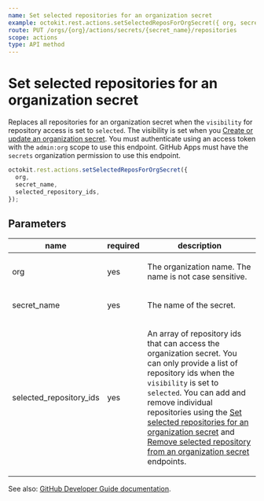 ```yaml
---
name: Set selected repositories for an organization secret
example: octokit.rest.actions.setSelectedReposForOrgSecret({ org, secret_name, selected_repository_ids })
route: PUT /orgs/{org}/actions/secrets/{secret_name}/repositories
scope: actions
type: API method
---
```


# Set selected repositories for an organization secret

Replaces all repositories for an organization secret when the `visibility` for repository access is set to `selected`. The visibility is set when you [Create or update an organization secret](https://docs.github.com/enterprise-cloud@latest//rest/reference/actions#create-or-update-an-organization-secret). You must authenticate using an access token with the `admin:org` scope to use this endpoint. GitHub Apps must have the `secrets` organization permission to use this endpoint.

```js
octokit.rest.actions.setSelectedReposForOrgSecret({
  org,
  secret_name,
  selected_repository_ids,
});
```

## Parameters

<table>
  <thead>
    <tr>
      <th>name</th>
      <th>required</th>
      <th>description</th>
    </tr>
  </thead>
  <tbody>
    <tr><td>org</td><td>yes</td><td>

The organization name. The name is not case sensitive.

</td></tr>
<tr><td>secret_name</td><td>yes</td><td>

The name of the secret.

</td></tr>
<tr><td>selected_repository_ids</td><td>yes</td><td>

An array of repository ids that can access the organization secret. You can only provide a list of repository ids when the `visibility` is set to `selected`. You can add and remove individual repositories using the [Set selected repositories for an organization secret](https://docs.github.com/enterprise-cloud@latest//rest/reference/actions#set-selected-repositories-for-an-organization-secret) and [Remove selected repository from an organization secret](https://docs.github.com/enterprise-cloud@latest//rest/reference/actions#remove-selected-repository-from-an-organization-secret) endpoints.

</td></tr>
  </tbody>
</table>

See also: [GitHub Developer Guide documentation](https://docs.github.com/enterprise-cloud@latest//rest/reference/actions#set-selected-repositories-for-an-organization-secret).
